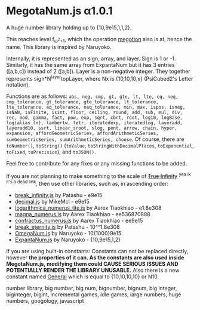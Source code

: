 # MegotaNum.js α1.0.1
A huge number library holding up to {10,9e15,1,1,2}.

This reaches level f<sub>ω<sup>2</sup>+1</sub>, which the operation [megotion](https://googology.wikia.org/wiki/Megotion) also is at, hence the name.
This library is inspired by Naruyoko.

Internally, it is represented as an sign, array, and layer. Sign is 1 or -1. Similarly, it has the same array from ExpantaNum but it has 3 entries (\[a,b,c\]) instead of 2 (\[a,b\]). Layer is a non-negative integer. They together represents sign\*N<sup>layer</sup>topLayer, where Nx is {10,10,10,x} (PsiCubed2's Letter notation).

Functions are as follows: `abs, neg, cmp, gt, gte, lt, lte, eq, neq, cmp_tolerance, gt_tolerance, gte_tolerance, lt_tolerance, lte_tolerance, eq_tolerance, neq_tolerance, min, max, ispos, isneg, isNaN, isFinite, isint, floor, ceiling, round, add, sub, mul, div, rec, mod, gamma, fact, pow, exp, sqrt, cbrt, root, log10, logBase, log(alias ln), lambertw, tetr, iteratedexp, iteratedlog, layeradd, layeradd10, ssrt, linear_sroot, slog, pent, arrow, chain, hyper, expansion, affordGeometricSeries, affordArithmeticSeries, sumGeometricSeries, sumArithmeticSeries, choose`. Of course, there are `toNumber()`, `toString()` (`toValue`, `toStringWithDecimalPlaces`, `toExponential`, `toFixed`, `toPrecision`), and `toJSON()`.

Feel free to contribute for any fixes or any missing functions to be added.

If you are not planning to make something to the scale of ~~[True Infinity](https://reinhardt-c.github.io/TrueInfinity)~~ <sup>yea ik it's a dead link</sup>, then use other libraries, such as, in ascending order:

* [break_infinity.js](https://github.com/Patashu/break_infinity.js) by Patashu - e9e15
* [decimal.js](https://github.com/MikeMcl/decimal.js) by MikeMcl - e9e15
* [logarithmica_numerus_lite.js](https://github.com/aarextiaokhiao/magna_numerus.js/blob/master/logarithmica_numerus_lite.js) by Aarex Tiaokhiao - e1.8e308
* [magna_numerus.js](https://github.com/aarextiaokhiao/magna_numerus.js/blob/master/magna_numerus.js) by Aarex Tiaokhiao - ee536870888
* [confractus_numerus.js](https://github.com/aarextiaokhiao/magna_numerus.js/blob/master/confractus_numerus.js) by Aarex Tiaokhiao - ee9e15
* [break_eternity.js](https://github.com/Patashu/break_eternity.js) by Patashu - 10^^1.8e308
* [OmegaNum.js](https://github.com/Naruyoko/OmegaNum.js) by Naruyoko - 10{1000}9e15
* [ExpantaNum.js](https://github.com/Naruyoko/ExpantaNum.js) by Naruyoko - {10,9e15,1,2}

If you are using built-in constants: Constants can not be replaced directly, however **the properties of it can. As the constants are also used inside MegotaNum.js, modifying them could CAUSE SERIOUS ISSUES AND POTENTIALLY RENDER THE LIBRARY UNUSABLE.**
Also there is a new constant named [General](https://googology.wikia.org/wiki/General) which is equal to {10,10,10,10} or N10.

number library, big number, big num, bignumber, bignum, big integer, biginteger, bigint, incremental games, idle games, large numbers, huge numbers, googology, javascript
